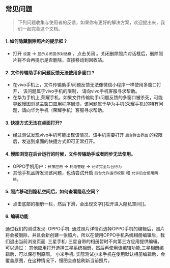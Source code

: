 ## 常见问题

> 下列问题收集与使用者的反馈，如果你有更好的解决方案，欢迎提出来，我们一起完善这个文档。

#### 1. 如何隐藏删除照片的提示框 ?

- 打开 `设置` -> `显示关闭提示对话框` ，点击关闭 。关闭删除照片对话框后，删除照片将不会再提示是否删除，直接移动到回收站。


#### 2. 文件传输助手和问题反馈无法使用多窗口 ?

- 在vivo手机上，文件传输助手/问题反馈无法像微信小程序一样使用多窗口打开， 该问题属于vivo手机的限制， 请向vivo手机客服寻求帮助。
- 在华为手机上,荣耀手机，如果文件传输助手/问题反馈的多窗口被杀死，可能导致慢图浏览主窗口应用程序崩溃，该问题属于华为手机(荣耀手机)的特有问题，请向华为手机（荣耀手机）客服寻求帮助。


#### 3. 快捷方式无法在桌面打开? 
- 经过测试发现vivo手机可能出现该情况，该手机需要打开 `后台弹出界面` 的权限后，发送到桌面的快捷方式即可正常打开。


#### 4. 慢图浏览在后台运行的时候，文件传输助手或者同步无法使用。
- OPPO手机用户：`长按应用` -> `耗电管理` -> `允许完全后台行为`
- 其他手机品牌发现该问题，也请尝试开启 `后台允许运行权限` 和 `允许后台使用网络`。


#### 5. 照片移动到隐私空间后，如何查看隐私空间？
-  点击底部的相册一栏，然后下滑，会出现文字[[松开进入隐私空间]]。


#### 6.  编辑功能  
通过我们的测试发现:
OPPO手机: 通过照片详情页选择OPPO手机的编辑后，照片将会被删除，并且会新创建一张照片，所以在使用OPPO手机系统相册编辑后，我们退出当前浏览页面.
三星手机: 三星自带的相册暂时不向第三方应用提供编辑。可以通过： 其他应用打开选择三星系统相册，然后再使用该编辑功能,三星相册编辑后，可以保存到原图。
小米手机: 实际测试小米手机在使用默认相册编辑后，会覆盖原图，在这种情况下，慢图会直接刷新当前照片。

 







